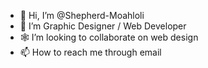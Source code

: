 - 👋 Hi, I’m @Shepherd-Moahloli
- 👀 I’m Graphic Designer / Web Developer
- 🕸️ I’m looking to collaborate on web design
- 📫 How to reach me through email

<!---
Shepherd-Moahloli/Shepherd-Moahloli is a ✨ special ✨ repository because its `README.md` (this file) appears on your GitHub profile.
You can click the Preview link to take a look at your changes.
--->
